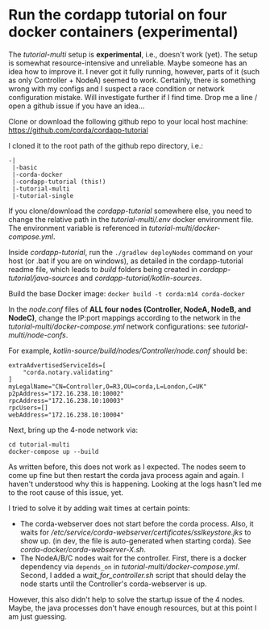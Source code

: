 # Run the cordapp tutorial on four docker containers (experimental)

The _tutorial-multi_ setup is **experimental**, i.e., doesn't work (yet). The setup is somewhat resource-intensive and unreliable. Maybe someone has an idea how to improve it. I never got it fully running, however, parts of it (such as only Controller + NodeA) seemed to work. Certainly, there is something wrong with my configs and I suspect a race condition or network configuration mistake. Will investigate further if I find time. Drop me a line / open a github issue if you have an idea...

Clone or download the following github repo to your local host machine: https://github.com/corda/cordapp-tutorial

I cloned it to the root path of the github repo directory, i.e.:

```
-|
 |-basic
 |-corda-docker
 |-cordapp-tutorial (this!)
 |-tutorial-multi
 |-tutorial-single
```

If you clone/download the _cordapp-tutorial_ somewhere else, you need to change the relative path in the _tutorial-multi/.env_ docker environment file. The environment variable is referenced in _tutorial-multi/docker-compose.yml_.

Inside _cordapp-tutorial_, run the `./gradlew deployNodes` command on your host (or .bat if you are on windows), as detailed in the cordapp-tutorial readme file, which leads to _build_ folders being created in _cordapp-tutorial/java-sources_ and _cordapp-tutorial/kotlin-sources_. 

Build the base Docker image: `docker build -t corda:m14 corda-docker`

In the _node.conf_ files of **ALL four nodes (Controller, NodeA, NodeB, and NodeC)**, change the IP:port mappings according to the network in the _tutorial-multi/docker-compose.yml_ network configurations: see _tutorial-multi/node-confs_.

For example, _kotlin-source/build/nodes/Controller/node.conf_ should be:

```
extraAdvertisedServiceIds=[
    "corda.notary.validating"
]
myLegalName="CN=Controller,O=R3,OU=corda,L=London,C=UK"
p2pAddress="172.16.238.10:10002"
rpcAddress="172.16.238.10:10003"
rpcUsers=[]
webAddress="172.16.238.10:10004"
```

Next, bring up the 4-node network via:

```
cd tutorial-multi
docker-compose up --build
```

As written before, this does not work as I expected. The nodes seem to come up fine but then restart the corda java process again and again. I haven't understood why this is happening. Looking at the logs hasn't led me to the root cause of this issue, yet.

I tried to solve it by adding wait times at certain points:

- The corda-webserver does not start before the corda process. Also, it waits for _/etc/service/corda-webserver/certificates/sslkeystore.jks_ to show up. (in dev, the file is auto-generated when starting corda). See _corda-docker/corda-webserver-X.sh_.
- The NodeA/B/C nodes wait for the controller. First, there is a docker dependency via `depends_on` in _tutorial-multi/docker-compose.yml_. Second, I added a _wait_for_controller.sh_ script that should delay the node starts until the Controller's corda-webserver is up.

However, this also didn't help to solve the startup issue of the 4 nodes. Maybe, the java processes don't have enough resources, but at this point I am just guessing.
